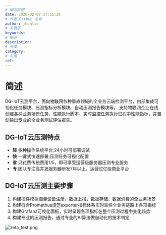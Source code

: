 ```yaml
---
# 编写日期
date: 2020-02-07 17:15:26
# 作者 Github 名称
author: jhonliu
# 关键字
keywords:
# 描述
description:
# 分类
category: 
# 引用
ref:
---
```

# 简述

 DG-IoT云测平台，面向物联网各种垂直领域的全业务云端检测平台，内部集成可视化任务模块、压测指标分析模块、自动压测报告模块等。
 支持物联网企业在线创建各种业务场景任务、性能执行脚本、实时监控任务执行过程中性能指标，并自动输出专业的全业务测试评估报告。
  
 ## DG-IoT云压测特点
  
  + **轻** 多种操作系统平台;24小时可部署调试
  + **快** 一键式快速部署;压测任务可视化配置 
  + **省** 只花费传统费用1/5，即可享受运营级服务器压测专业服务  
  + **专** 团队专注高并发服务器研发7年以上，运营过亿级商业平台

 ## DG-IoT云压测主要步骤
 
  1. 构建插件模拟海量设备注册，数据上报，数据存储、数据消费的全业务场景
  2. 构建符合Promethus规范exporter指标体系实时监控全业务链路上各项指标
  3. 构建Grafana可视化面板，实时呈现各项指标在整个压测过程中变化趋势
  4. 构建专业的压测报告，通过专业的AI算法做自动化的技术判定
   
 ![zeta_test.png](http://dgiot-1253666439.cos.ap-shanghai-fsi.myqcloud.com/shuwa_tech/zh/product/dgtest/test_arch.png)
